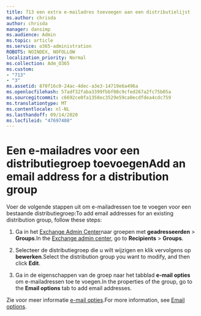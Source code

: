 ```yaml
---
title: 713 een extra e-mailadres toevoegen aan een distributielijst
ms.author: chrisda
author: chrisda
manager: dansimp
ms.audience: Admin
ms.topic: article
ms.service: o365-administration
ROBOTS: NOINDEX, NOFOLLOW
localization_priority: Normal
ms.collection: Adm_O365
ms.custom:
- "713"
- "3"
ms.assetid: 870f16c0-24ac-4dec-a3e3-14719e6a496a
ms.openlocfilehash: 57adf32faba3399fbbf08c9cfed267a2fc75b05a
ms.sourcegitcommit: c6692ce0fa1358ec3529e59ca0ecdfdea4cdc759
ms.translationtype: MT
ms.contentlocale: nl-NL
ms.lasthandoff: 09/14/2020
ms.locfileid: "47697408"
---
```

# <a name="add-an-email-address-for-a-distribution-group"></a><span data-ttu-id="770f4-102">Een e-mailadres voor een distributiegroep toevoegen</span><span class="sxs-lookup"><span data-stu-id="770f4-102">Add an email address for a distribution group</span></span>

<span data-ttu-id="770f4-103">Voer de volgende stappen uit om e-mailadressen toe te voegen voor een bestaande distributiegroep:</span><span class="sxs-lookup"><span data-stu-id="770f4-103">To add email addresses for an existing distribution group, follow these steps:</span></span>

1. <span data-ttu-id="770f4-104">Ga in het [Exchange Admin Center](https://outlook.office365.com/ecp/)naar groepen met **geadresseerden** \> **Groups**.</span><span class="sxs-lookup"><span data-stu-id="770f4-104">In the [Exchange admin center](https://outlook.office365.com/ecp/), go to **Recipients** \> **Groups**.</span></span>

2. <span data-ttu-id="770f4-105">Selecteer de distributiegroep die u wilt wijzigen en klik vervolgens op **bewerken**.</span><span class="sxs-lookup"><span data-stu-id="770f4-105">Select the distribution group you want to modify, and then click **Edit**.</span></span>

3. <span data-ttu-id="770f4-106">Ga in de eigenschappen van de groep naar het tabblad **e-mail opties** om e-mailadressen toe te voegen.</span><span class="sxs-lookup"><span data-stu-id="770f4-106">In the properties of the group, go to the **Email options** tab to add email addresses.</span></span> 

<span data-ttu-id="770f4-107">Zie voor meer informatie [e-mail opties](https://technet.microsoft.com/library/bb124513.aspx#emailoptions).</span><span class="sxs-lookup"><span data-stu-id="770f4-107">For more information, see [Email options](https://technet.microsoft.com/library/bb124513.aspx#emailoptions).</span></span>
